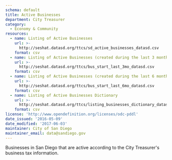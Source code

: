 ```yaml
---
schema: default
title: Active Businesses
department: City Treasurer
category:
  - Economy & Community
resources:
  - name: Listing of Active Businesses
    url: >-
      http://seshat.datasd.org/ttcs/sd_active_businesses_datasd.csv
    format: csv
  - name: Listing of Active Businesses (created during the last 3 months)
    url: >-
      http://seshat.datasd.org/ttcs/bus_start_last_3mo_datasd.csv
    format: csv
  - name: Listing of Active Businesses (created during the last 6 months)
    url: >-
      http://seshat.datasd.org/ttcs/bus_start_last_6mo_datasd.csv
    format: csv
  - name: Listing of Active Businesses Dictionary
    url: >-
      http://seshat.datasd.org/ttcs/listing_businesses_dictionary_datasd.csv
    format: csv
license: 'http://www.opendefinition.org/licenses/odc-pddl'
date_issued: '2016-05-09'
date_modified: '2017-06-03'
maintainer: City of San Diego
maintainer_email: data@sandiego.gov
---
```

Businesses in San Diego that are active according to the City Treasurer's
business tax information.
